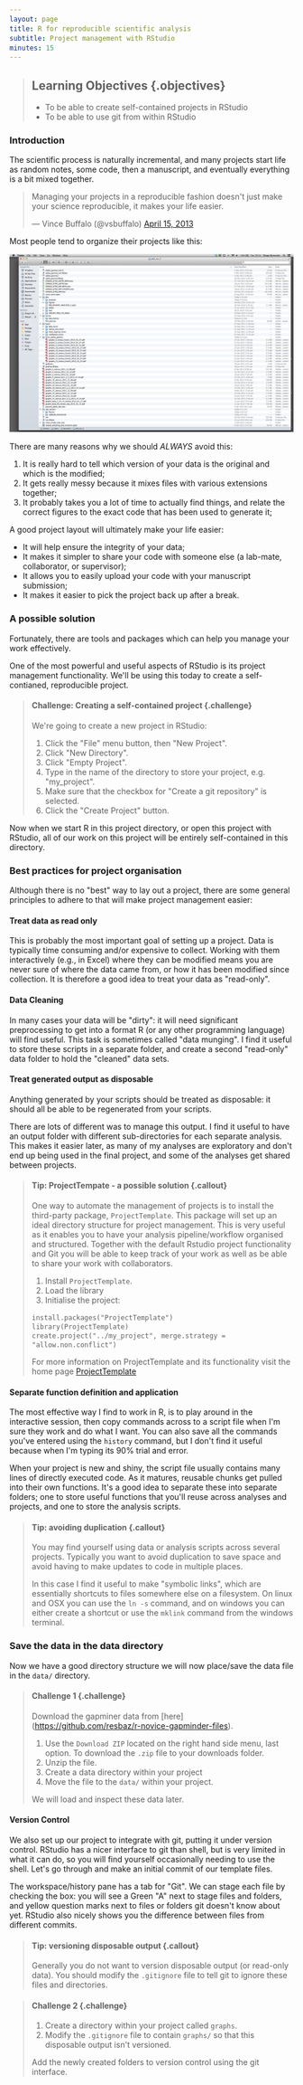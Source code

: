 ```yaml
---
layout: page
title: R for reproducible scientific analysis
subtitle: Project management with RStudio
minutes: 15
---
```


> ## Learning Objectives {.objectives}
>
> * To be able to create self-contained projects in RStudio
> * To be able to use git from within RStudio
>

### Introduction

The scientific process is naturally incremental, and many projects
start life as random notes, some code, then a manuscript, and
eventually everything is a bit mixed together.

<blockquote class="twitter-tweet"><p>Managing your projects in a reproducible fashion doesn't just make your science reproducible, it makes your life easier.</p>&mdash; Vince Buffalo (@vsbuffalo) <a href="https://twitter.com/vsbuffalo/status/323638476153167872">April 15, 2013</a></blockquote>
<script async src="//platform.twitter.com/widgets.js" charset="utf-8"></script>

Most people tend to organize their projects like this:

![](img/bad_layout.png)

There are many reasons why we should *ALWAYS* avoid this:

1. It is really hard to tell which version of your data is
the original and which is the modified;
2. It gets really messy because it mixes files with various
extensions together;
3. It probably takes you a lot of time to actually find
things, and relate the correct figures to the exact code
that has been used to generate it;

A good project layout will ultimately make your life easier:

* It will help ensure the integrity of your data;
* It makes it simpler to share your code with someone else
(a lab-mate, collaborator, or supervisor);
* It allows you to easily upload your code with your manuscript submission;
* It makes it easier to pick the project back up after a break.

### A possible solution

Fortunately, there are tools and packages which can help you manage your work effectively.

One of the most powerful and useful aspects of RStudio is its project management
functionality. We'll be using this today to create a self-contianed, reproducible
project.


> #### Challenge: Creating a self-contained project {.challenge}
>
> We're going to create a new project in RStudio:
>
> 1. Click the "File" menu button, then "New Project".
> 2. Click "New Directory".
> 3. Click "Empty Project".
> 4. Type in the name of the directory to store your project, e.g. "my_project".
> 5. Make sure that the checkbox for "Create a git repository" is selected.
> 6. Click the "Create Project" button.
>

Now when we start R in this project directory, or open this project with RStudio,
all of our work on this project will be entirely self-contained in this directory.

### Best practices for project organisation

Although there is no "best" way to lay out a project, there are some general
principles to adhere to that will make project management easier:

#### Treat data as read only

This is probably the most important goal of setting up a project. Data is
typically time consuming and/or expensive to collect. Working with them
interactively (e.g., in Excel) where they can be modified means you are never
sure of where the data came from, or how it has been modified since collection.
It is therefore a good idea to treat your data as "read-only".

#### Data Cleaning

In many cases your data will be "dirty": it will need significant preprocessing
to get into a format R (or any other programming language) will find useful. This
task is sometimes called "data munging". I find it useful to store these scripts
in a separate folder, and create a second "read-only" data folder to hold the
"cleaned" data sets.

#### Treat generated output as disposable

Anything generated by your scripts should be treated as disposable: it should
all be able to be regenerated from your scripts.

There are lots of different was to manage this output. I find it useful to
have an output folder with different sub-directories for each separate
analysis. This makes it easier later, as many of my analyses are exploratory
and don't end up being used in the final project, and some of the analyses
get shared between projects.

> #### Tip: ProjectTempate - a possible solution {.callout}
>
> One way to automate the management of projects is to install the third-party package, `ProjectTemplate`.
> This package will set up an ideal directory structure for project management.
> This is very useful as it enables you to have your analysis pipeline/workflow organised and structured.
> Together with the default Rstudio project functionality and Git you will be able to keep track of your
> work as well as be able to share your work with collaborators.
>
> 1. Install `ProjectTemplate`.
> 2. Load the library
> 3. Initialise the project:
>
> ~~~ {.r}
> install.packages("ProjectTemplate")
> library(ProjectTemplate)
> create.project("../my_project", merge.strategy = "allow.non.conflict")
> ~~~
>
> For more information on ProjectTemplate and its functionality visit the
> home page [ProjectTemplate](http://projecttemplate.net/index.html)
>

#### Separate function definition and application

The most effective way I find to work in R, is to play around in the interactive
session, then copy commands across to a script file when I'm sure they work and
do what I want. You can also save all the commands you've entered using the
`history` command, but I don't find it useful because when I'm typing its 90%
trial and error.

When your project is new and shiny, the script file usually contains many lines
of directly executed code. As it matures, reusable chunks get pulled into their
own functions. It's a good idea to separate these into separate folders; one
to store useful functions that you'll reuse across analyses and projects, and
one to store the analysis scripts.

> #### Tip: avoiding duplication {.callout}
>
> You may find yourself using data or analysis scripts across several projects.
> Typically you want to avoid duplication to save space and avoid having to
> make updates to code in multiple places.
>
> In this case I find it useful to make "symbolic links", which are essentially
> shortcuts to files somewhere else on a filesystem. On linux and OSX you can
> use the `ln -s` command, and on windows you can either create a shortcut or
> use the `mklink` command from the windows terminal.
>

### Save the data in the data directory

Now we have a good directory structure we will now place/save the data file in the `data/` directory.

> #### Challenge 1 {.challenge}
> Download the gapminer data from [here] (https://github.com/resbaz/r-novice-gapminder-files).
>
> 1. Use the `Download ZIP` located on the right hand side menu, last option. To download the `.zip` file to
> your downloads folder.
> 2. Unzip the file.
> 3. Create a data directory within your project
> 4. Move the file to the `data/` within your project.
>
> We will load and inspect these data later.

#### Version Control

We also set up our project to integrate with git, putting it under version control.
RStudio has a nicer interface to git than shell, but is very limited in what it can
do, so you will find yourself occasionally needing to use the shell. Let's go
through and make an initial commit of our template files.

The workspace/history pane has a tab for "Git". We can stage each file by checking the box:
you will see a Green "A" next to stage files and folders, and yellow question marks next to
files or folders git doesn't know about yet. RStudio also nicely shows you the difference
between files from different commits.

> #### Tip: versioning disposable output {.callout}
>
> Generally you do not want to version disposable output (or read-only data).
> You should modify the `.gitignore` file to tell git to ignore these files
> and directories.
>

> #### Challenge 2 {.challenge}
>
> 1. Create a directory within your project called `graphs`.
> 2. Modify the `.gitignore` file to contain `graphs/`
> so that this disposable output isn't versioned.
>
> Add the newly created folders to version control using
> the git interface.
>
>
